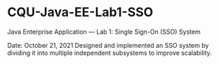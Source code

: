 # CQU-Java-EE-Lab1-SSO

Java Enterprise Application — Lab 1: Single Sign-On (SSO) System

Date: October 21, 2021
Designed and implemented an SSO system by dividing it into multiple independent subsystems to improve scalability.
